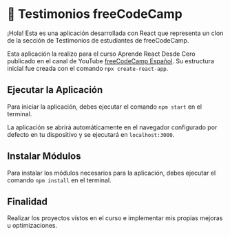 # 📌 Testimonios freeCodeCamp

¡Hola! Esta es una aplicación desarrollada con React que representa un clon de la sección de Testimonios de estudiantes de freeCodeCamp.

Esta aplicación la realizo para el curso Aprende React Desde Cero publicado en el canal de YouTube [freeCodeCamp Español](https://www.youtube.com/freecodecampespanol). Su estructura inicial fue creada con el comando `npx create-react-app`.

## Ejecutar la Aplicación
Para iniciar la aplicación, debes ejecutar el comando `npm start` en el terminal. 

La aplicación se abrirá automáticamente en el navegador configurado por defecto en tu dispositivo y se ejecutará en `localhost:3000`.

## Instalar Módulos
Para instalar los módulos necesarios para la aplicación, debes ejecutar el comando `npm install` en el terminal.

## Finalidad
Realizar los proyectos vistos en el curso e implementar mis propias mejoras u optimizaciones.

